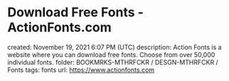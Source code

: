 # Download Free Fonts - ActionFonts.com

created: November 19, 2021 6:07 PM (UTC)
description: Action Fonts is a website where you can download free fonts. Choose from over 50,000 individual fonts.
folder: BOOKMRKS-MTHRFCKR / DESGN-MTHRFCKR / Fonts
tags: fonts
url: https://www.actionfonts.com